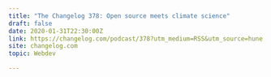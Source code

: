 ```yaml
---
title: "The Changelog 378: Open source meets climate science"
draft: false
date: 2020-01-31T22:30:00Z
link: https://changelog.com/podcast/378?utm_medium=RSS&utm_source=hune
site: changelog.com
topic: Webdev  

---
```

